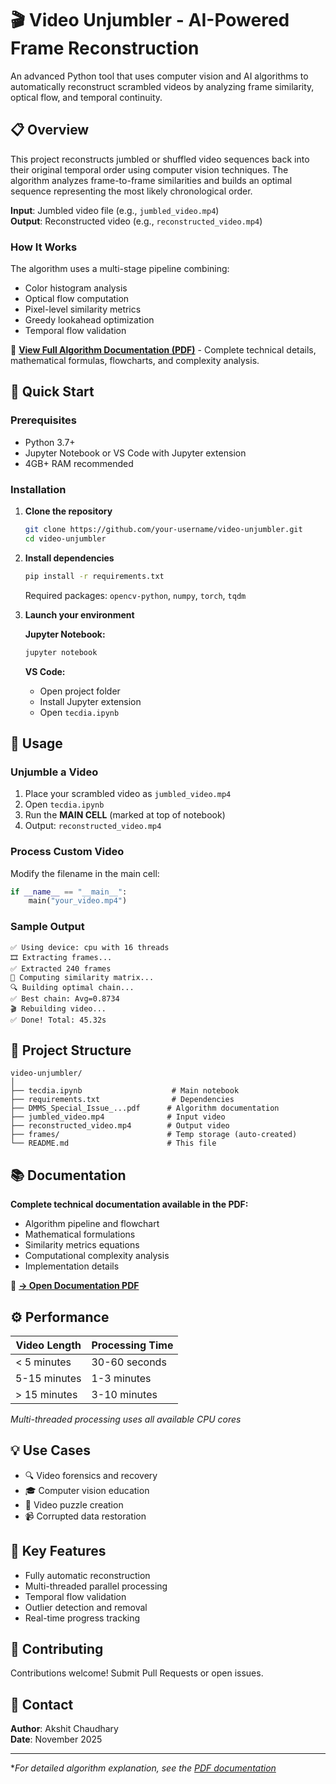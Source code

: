 # 🎬 Video Unjumbler - AI-Powered Frame Reconstruction

An advanced Python tool that uses computer vision and AI algorithms to automatically reconstruct scrambled videos by analyzing frame similarity, optical flow, and temporal continuity.

## 📋 Overview

This project reconstructs jumbled or shuffled video sequences back into their original temporal order using computer vision techniques. The algorithm analyzes frame-to-frame similarities and builds an optimal sequence representing the most likely chronological order.

**Input**: Jumbled video file (e.g., `jumbled_video.mp4`)  
**Output**: Reconstructed video (e.g., `reconstructed_video.mp4`)

### How It Works

The algorithm uses a multi-stage pipeline combining:
- Color histogram analysis
- Optical flow computation
- Pixel-level similarity metrics
- Greedy lookahead optimization
- Temporal flow validation

📄 **[View Full Algorithm Documentation (PDF)](./DMMS_Special_Issue_on_BPM___Research___Case_Study_Template__3_.pdf)** - Complete technical details, mathematical formulas, flowcharts, and complexity analysis.

## 🚀 Quick Start

### Prerequisites

- Python 3.7+
- Jupyter Notebook or VS Code with Jupyter extension
- 4GB+ RAM recommended

### Installation

1. **Clone the repository**
   ```bash
   git clone https://github.com/your-username/video-unjumbler.git
   cd video-unjumbler
   ```

2. **Install dependencies**
   ```bash
   pip install -r requirements.txt
   ```
   
   Required packages: `opencv-python`, `numpy`, `torch`, `tqdm`

3. **Launch your environment**
   
   **Jupyter Notebook:**
   ```bash
   jupyter notebook
   ```
   
   **VS Code:**
   - Open project folder
   - Install Jupyter extension
   - Open `tecdia.ipynb`

## 📖 Usage

### Unjumble a Video

1. Place your scrambled video as `jumbled_video.mp4`
2. Open `tecdia.ipynb`
3. Run the **MAIN CELL** (marked at top of notebook)
4. Output: `reconstructed_video.mp4`

### Process Custom Video

Modify the filename in the main cell:
```python
if __name__ == "__main__":
    main("your_video.mp4")
```

### Sample Output
```
✅ Using device: cpu with 16 threads
🎞️ Extracting frames...
✅ Extracted 240 frames
🧮 Computing similarity matrix...
🔍 Building optimal chain...
✅ Best chain: Avg=0.8734
🎬 Rebuilding video...
✅ Done! Total: 45.32s
```

## 📁 Project Structure

```
video-unjumbler/
│
├── tecdia.ipynb                    # Main notebook
├── requirements.txt                # Dependencies
├── DMMS_Special_Issue_...pdf      # Algorithm documentation
├── jumbled_video.mp4              # Input video
├── reconstructed_video.mp4        # Output video
├── frames/                        # Temp storage (auto-created)
└── README.md                      # This file
```

## 📚 Documentation

**Complete technical documentation available in the PDF:**
- Algorithm pipeline and flowchart
- Mathematical formulations
- Similarity metrics equations
- Computational complexity analysis
- Implementation details

📄 **[→ Open Documentation PDF](./DMMS_Special_Issue_on_BPM___Research___Case_Study_Template__3_.pdf)**

## ⚙️ Performance

| Video Length | Processing Time |
|--------------|-----------------|
| < 5 minutes  | 30-60 seconds   |
| 5-15 minutes | 1-3 minutes     |
| > 15 minutes | 3-10 minutes    |

*Multi-threaded processing uses all available CPU cores*

## 💡 Use Cases

- 🔍 Video forensics and recovery
- 🎓 Computer vision education
- 🧩 Video puzzle creation
- 📹 Corrupted data restoration

## 🎯 Key Features

- Fully automatic reconstruction
- Multi-threaded parallel processing
- Temporal flow validation
- Outlier detection and removal
- Real-time progress tracking

## 🤝 Contributing

Contributions welcome! Submit Pull Requests or open issues.

## 📧 Contact

**Author**: Akshit Chaudhary  
**Date**: November 2025

---

**For detailed algorithm explanation, see the [PDF documentation](./DMMS_Special_Issue_on_BPM___Research___Case_Study_Template__3_.pdf)*

